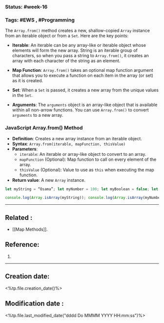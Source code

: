 
### Status: #week-16

### Tags: #EWS  , #Programming 


The `Array.from()` method creates a new, shallow-copied `Array` instance from an iterable object or from a `Set`. Here are the key points:

- **Iterable**: An iterable can be any array-like or iterable object whose elements will form the new array. String is an iterable group of characters, so when you pass a string to `Array.from()`, it creates an array with each character of the string as an element.
    
- **Map Function**: `Array.from()` takes an optional map function argument that allows you to execute a function on each item in the array (or set) as it is created.
    
- **Set**: When a `Set` is passed, it creates a new array from the unique values in the `Set`.
    
- **Arguments**: The `arguments` object is an array-like object that is available within all non-arrow functions. You can use `Array.from()` to convert `arguments` to a new array.
    


### JavaScript Array.from() Method

- **Definition**: Creates a new array instance from an iterable object.
- **Syntax**: `Array.from(iterable, mapFunction, thisValue)`
- **Parameters**:
  - `iterable`: An iterable or array-like object to convert to an array.
  - `mapFunction` (Optional): Map function to call on every element of the array.
  - `thisValue` (Optional): Value to use as `this` when executing the map function.
- **Return value**: A new `Array` instance.

````js
let myString = “Osama”; let myNumber = 100; let myBoolean = false; let myArray = [1, 2, 3]; let myObject = { a: 1, b: 2 }; let myDate = new Date(); let myNull = null; let myUndefined = undefined; let myNaN = NaN;

console.log(Array.isArray(myString)); console.log(Array.isArray(myNumber)); console.log(Array.isArray(myBoolean)); console.log(Array.isArray(myArray)); console.log(Array.isArray(myObject)); console.log(Array.isArray(myDate)); console.log(Array.isArray(myNull)); console.log(Array.isArray(myUndefined)); console.log(Array.isArray(myNaN)); [assistant]=(#message|) 				 
````

______________________________________________________________________


## Related : 

- [[Map Methods]].

## Reference: 

1.  


---

  ## Creation date: 
  
  <%tp.file.creation_date()%> 
  
  
   ## Modification date :
   
   <%tp.file.last_modified_date("dddd Do MMMM YYYY HH:mm:ss")%>